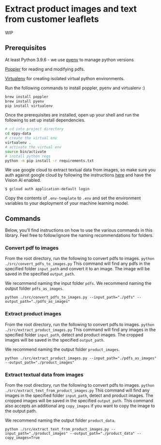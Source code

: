 # Extract product images and text from customer leaflets

WIP

## Prerequisites

At least Python 3.9.6 - we use [pyenv](https://github.com/pyenv/pyenv) to manage python versions

[Poppler](https://poppler.freedesktop.org/) for reading and modifying pdfs.

[Virtualenv](https://github.com/pypa/virtualenv) for creating isolated virtual python environments.

Run the following commands to install poppler, pyenv and virtualenv :)

```bash
brew install poppler
brew install pyenv
pip install virtualenv
```

Once the prerequisites are installed, open up your shell and run the following to set up install dependencies.

```bash
# cd into project directory
cd eppy-data
# create the virtual env
virtualenv .
# activate the virtual env
source bin/activate
# install python reqs
python -m pip install -r requirements.txt
```

We use google cloud to extract textual data from images, so make sure you auth against google cloud by following the instructions [here](https://googleapis.dev/python/google-api-core/latest/auth.html) and have the Vision AI enabled.

```
$ gcloud auth application-default login
```

Copy the contents of `.env-template` to `.env` and set the environment variables to your deployment of your machine learning model.

## Commands

Below, you'll find instructions on how to use the various commands in this library.
Feel free to follow/ignore the naming recommendations for folders.

### Convert pdf to images

From the root directory, run the following to convert pdfs to images.
`python ./src/convert_pdfs_to_images.py`
This command will find any pdfs in the specified folder `input_path` and convert it to an image. The image will be saved in the specified `output_path`.

We recommend naming the input folder `pdfs`.
We recommend naming the output folder `pdfs_as_images`.

```
python ./src/convert_pdfs_to_images.py --input_path="./pdfs" --output_path="./pdfs_as_images"
```

### Extract product images

From the root directory, run the following to convert pdfs to images.
`python ./src/extract_product_images.py`
This command will find any images in the specified folder `input_path`, detect and product images. The cropped images will be saved in the specified `output_path`.

We recommend naming the output folder `product_images`.

```
python ./src/extract_product_images.py --input_path="./pdfs_as_images" --output_path="./product_images"
```

### Extract textual data from images

From the root directory, run the following to convert pdfs to images.
`python ./src/extract_text_from_product_images.py`
This command will find any images in the specified folder `input_path`, detect and product images. The cropped images will be saved in the specified `output_path`.
This command also accepts an additional arg `copy_images` if you want to copy the image to the output path.

We recommend naming the output folder `product_data`.

```
python ./src/extract_text_from_product_images.py --input_path="./product_images" --output_path="./product_data" --copy_images=True
```
